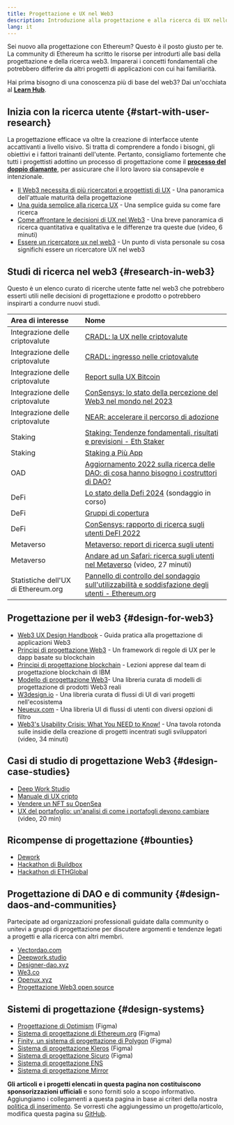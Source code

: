 ```yaml
---
title: Progettazione e UX nel Web3
description: Introduzione alla progettazione e alla ricerca di UX nello spazio web3 e in Ethereum
lang: it
---
```


Sei nuovo alla progettazione con Ethereum? Questo è il posto giusto per te. La community di Ethereum ha scritto le risorse per introdurti alle basi della progettazione e della ricerca web3. Imparerai i concetti fondamentali che potrebbero differire da altri progetti di applicazioni con cui hai familiarità.

Hai prima bisogno di una conoscenza più di base del web3? Dai un'occhiata al [**Learn Hub**](/learn/).

## Inizia con la ricerca utente {#start-with-user-research}

La progettazione efficace va oltre la creazione di interfacce utente accattivanti a livello visivo. Si tratta di comprendere a fondo i bisogni, gli obiettivi e i fattori trainanti dell'utente. Pertanto, consigliamo fortemente che tutti i progettisti adottino un processo di progettazione come il [**processo del doppio diamante**](https://en.wikipedia.org/wiki/Double_Diamond_(design_process_model)), per assicurare che il loro lavoro sia consapevole e intenzionale.

- [Il Web3 necessita di più ricercatori e progettisti di UX](https://blog.akasha.org/akasha-conversations-9-web3-needs-more-ux-researchers-and-designers) - Una panoramica dell'attuale maturità della progettazione
- [Una guida semplice alla ricerca UX](https://uxplanet.org/a-complete-guide-to-ux-research-for-web-3-0-products-d6bead20ebb1) - Una semplice guida su come fare ricerca
- [Come affrontare le decisioni di UX nel Web3](https://archive.devcon.org/archive/watch/6/data-empathy-how-to-approach-ux-decisions-in-web3/) - Una breve panoramica di ricerca quantitativa e qualitativa e le differenze tra queste due (video, 6 minuti)
- [Essere un ricercatore ux nel web3](https://medium.com/@georgia.rakusen/what-its-like-being-a-user-researcher-in-web3-6a4bcc096849) - Un punto di vista personale su cosa significhi essere un ricercatore UX nel web3

## Studi di ricerca nel web3 {#research-in-web3}

Questo è un elenco curato di ricerche utente fatte nel web3 che potrebbero esserti utili nelle decisioni di progettazione e prodotto o potrebbero inspirarti a condurre nuovi studi.

| Area di interesse                                                     | Nome                                                                                                                                                                                      |
|:--------------------------------------------------------------------- |:----------------------------------------------------------------------------------------------------------------------------------------------------------------------------------------- |
| <Badge colorScheme="green">Integrazione delle criptovalute</Badge>    | [CRADL: la UX nelle criptovalute](https://docs.google.com/presentation/d/1s2OPSH5sMJzxRYaJSSRTe8W2iIoZx0PseIV-WeZWD1s/edit?usp=sharing)                                                   |
| <Badge colorScheme="green">Integrazione delle criptovalute</Badge>    | [CRADL: ingresso nelle criptovalute](https://docs.google.com/presentation/d/1R9nFuzA-R6SxaGCKhoMbE4Vxe0JxQSTiHXind3LVq_w/edit?usp=sharing)                                                |
| <Badge colorScheme="green">Integrazione delle criptovalute</Badge>    | [Report sulla UX Bitcoin](https://github.com/patestevao/BitcoinUX-report/blob/master/report.md)                                                                                           |
| <Badge colorScheme="green">Integrazione delle criptovalute</Badge>    | [ConSensys: lo stato della percezione del Web3 nel mondo nel 2023](https://consensys.io/insight-report/web3-and-crypto-global-survey-2023)                                                |
| <Badge colorScheme="green">Integrazione delle criptovalute</Badge>    | [NEAR: accelerare il percorso di adozione](https://drive.google.com/file/d/1VuaQP4QSaQxR5ddQKTMGI0b0rWdP7uGn/view)                                                                        |
| <Badge colorScheme="purple">Staking</Badge>                           | [Staking: Tendenze fondamentali, risultati e previsioni - Eth Staker](https://lookerstudio.google.com/u/0/reporting/cafcee00-e1af-4148-bae8-442a88ac75fa/page/p_ja2srdhh2c?s=hmbTWDh9hJo) |
| <Badge colorScheme="purple">Staking</Badge>                           | [Staking a Più App](https://github.com/threshold-network/UX-User-Research/blob/main/Multi-App%20Staking%20(MAS)/iterative-user-study/MAS%20Iterative%20User%20Study.pdf)                  |
| <Badge colorScheme="red">OAD</Badge>                                  | [Aggiornamento 2022 sulla ricerca delle DAO: di cosa hanno bisogno i costruttori di DAO?](https://blog.aragon.org/2022-dao-research-update/)                                              |
| <Badge colorScheme="pink">DeFi</Badge>                                | [Lo stato della Defi 2024](https://stateofdefi.org/) (sondaggio in corso)                                                                                                                 |
| <Badge colorScheme="pink">DeFi</Badge>                                | [Gruppi di copertura](https://github.com/threshold-network/UX-User-Research/tree/main/Keep%20Coverage%20Pool)                                                                             |
| <Badge colorScheme="pink">DeFi</Badge>                                | [ConSensys: rapporto di ricerca sugli utenti DeFI 2022](https://cdn2.hubspot.net/hubfs/4795067/ConsenSys%20Codefi-Defi%20User%20ResearchReport.pdf)                                       |
| <Badge colorScheme="gray">Metaverso</Badge>                           | [Metaverso: report di ricerca sugli utenti](https://www.politico.com/f/?id=00000187-7685-d820-a7e7-7e85d1420000)                                                                          |
| <Badge colorScheme="gray">Metaverso</Badge>                           | [Andare ad un Safari: ricerca sugli utenti nel Metaverso](https://archive.devcon.org/archive/watch/6/going-on-safari-researching-users-in-the-metaverse/?tab=YouTube) (video, 27 minuti)  |
| <Badge colorScheme="blue">Statistiche dell'UX di Ethereum.org</Badge> | [Pannello di controllo del sondaggio sull'utilizzabilità e soddisfazione degli utenti - Ethereum.org](https://lookerstudio.google.com/reporting/0a189a7c-a890-40db-a5c6-009db52c81c9)     |

## Progettazione per il web3 {#design-for-web3}

- [Web3 UX Design Handbook](https://web3ux.design/) - Guida pratica alla progettazione di applicazioni Web3
- [Principi di progettazione Web3](https://medium.com/@lyricalpolymath/web3-design-principles-f21db2f240c1) - Un framework di regole di UX per le dapp basate su blockchain
- [Principi di progettazione blockchain](https://medium.com/design-ibm/blockchain-design-principles-599c5c067b6e) - Lezioni apprese dal team di progettazione blockchain di IBM
- [Modello di progettazione Web3](https://www.web3designpatterns.io/)- Una libreria curata di modelli di progettazione di prodotti Web3 reali
- [W3design.io](https://w3design.io/) - Una libreria curata di flussi di UI di vari progetti nell'ecosistema
- [Neueux.com](https://neueux.com/apps) - Una libreria UI di flussi di utenti con diversi opzioni di filtro
- [Web3's Usability Crisis: What You NEED to Know!](https://www.youtube.com/watch?v=oBSXT_6YDzg) - Una tavola rotonda sulle insidie della creazione di progetti incentrati sugli sviluppatori (video, 34 minuti)

## Casi di studio di progettazione Web3 {#design-case-studies}

- [Deep Work Studio](https://deepwork.studio/case-studies/)
- [Manuale di UX cripto](https://www.cryptouxhandbook.com/)
- [Vendere un NFT su OpenSea](https://builtformars.com/case-studies/opensea)
- [UX del portafoglio: un'analisi di come i portafogli devono cambiare](https://www.youtube.com/watch?v=oTpuxYj8JWI&ab_channel=ETHDenver) (video, 20 min)

## Ricompense di progettazione {#bounties}

- [Dework](https://app.dework.xyz/bounties)
- [Hackathon di Buildbox](https://app.buidlbox.io/)
- [Hackathon di ETHGlobal](https://ethglobal.com/)

## Progettazione di DAO e di community {#design-daos-and-communities}

Partecipate ad organizzazioni professionali guidate dalla community o unitevi a gruppi di progettazione per discutere argomenti e tendenze legati a progetti e alla ricerca con altri membri.

- [Vectordao.com](https://vectordao.com/)
- [Deepwork.studio](https://www.deepwork.studio/)
- [Designer-dao.xyz](https://www.designer-dao.xyz/)
- [We3.co](https://we3.co/)
- [Openux.xyz](https://openux.xyz/)
- [Progettazione Web3 open source](https://www.web3designers.org/)

## Sistemi di progettazione {#design-systems}

- [Progettazione di Optimism](https://www.figma.com/@optimism) (Figma)
- [Sistema di progettazione di Ethereum.org](https://www.figma.com/@ethdotorg) (Figma)
- [Finity, un sistema di progettazione di Polygon](https://www.figma.com/community/file/1073921725197233598/finity-design-system) (Figma)
- [Sistema di progettazione Kleros](https://www.figma.com/community/file/999852250110186964/kleros-design-system) (Figma)
- [Sistema di progettazione Sicuro](https://www.figma.com/community/file/1337417127407098506/safe-design-system) (Figma)
- [Sistema di progettazione ENS](https://thorin.ens.domains/)
- [Sistema di progettazione Mirror](https://degen-xyz.vercel.app/)

**Gli articoli e i progetti elencati in questa pagina non costituiscono sponsorizzazioni ufficiali** e sono forniti solo a scopo informativo. Aggiungiamo i collegamenti a questa pagina in base ai criteri della nostra [politica di inserimento](/contributing/design/adding-design-resources). Se vorresti che aggiungessimo un progetto/articolo, modifica questa pagina su [GitHub](https://github.com/ethereum/ethereum-org-website/blob/dev/public/content/developers/docs/design-and-ux/index.md).
